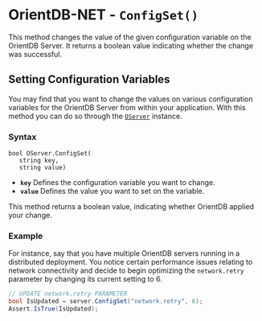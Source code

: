 
# OrientDB-NET - `ConfigSet()`

This method changes the value of the given configuration variable on the OrientDB Server.  It returns a boolean value indicating whether the change was successful.

## Setting Configuration Variables

You may find that you want to change the values on various configuration variables for the OrientDB Server from within your application.  With this method you can do so through the [`OServer`](NET-Server.md) instance.

### Syntax

```
bool OServer.ConfigSet(
   string key,
   string value)
```

- **`key`** Defines the configuration variable you want to change.
- **`value`** Defines the value you want to set on the variable.

This method returns a boolean value, indicating whether OrientDB applied your change.

### Example

For instance, say that you have multiple OrientDB servers running in a distributed deployment.  You notice certain performance issues relating to network connectivity and decide to begin optimizing the `network.retry` parameter by changing its current setting to 6.

```csharp
// UPDATE network.retry PARAMETER
bool IsUpdated = server.ConfigSet("network.retry", 6);
Assert.IsTrue(IsUpdated);
```

